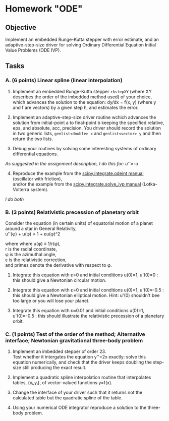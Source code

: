 
# Homework "ODE"

## Objective

Implement an embedded Runge-Kutta stepper with error estimate, and an adaptive-step-size driver for solving Ordinary Differential Equation Initial Value Problems (ODE IVP).

## Tasks

### A. (6 points) Linear spline (linear interpolation)

1. Implement an embedded Runge-Kutta stepper `rkstepXY` (where XY describes the order of the imbedded method used) of your choice, which advances the solution to the equation: 
dy/dx = f(x, y)
(where y and f are vectors) by a given step h, and estimates the error.

2. Implement an adaptive-step-size driver routine wchich advances the solution from initial-point a to final-point b keeping the specified relative, eps, and absolute, acc, precision. You driver should record the solution in two generic lists, `genlist<double> x` and `genlist<vector> y` and then return the two lists.

3. Debug your routines by solving some interesting systems of ordinary differential equations.

*As suggested in the assignment description, I do this for: u''=-u*

4. Reproduce the example from the [scipy.integrate.odeint manual](https://docs.scipy.org/doc/scipy/reference/generated/scipy.integrate.odeint.html) (oscillator with friction),  
   and/or the example from the [scipy.integrate.solve_ivp manual](https://docs.scipy.org/doc/scipy/reference/generated/scipy.integrate.solve_ivp.html) (Lotka-Volterra system).

*I do both*

### B. (3 points) Relativistic precession of planetary orbit

Consider the equation (in certain units) of equatorial motion of a planet around a star in General Relativity,  
u''(φ) + u(φ) = 1 + εu(φ)^2  

where where u(φ) ≡ 1/r(φ),  
r is the radial coordinate,  
φ is the azimuthal angle,  
ε is the relativistic correction,  
and primes denote the derivative with respect to φ.  

1. Integrate this equation with ε=0 and initial conditions u(0)=1, u'(0)=0 : this should give a Newtonian circular motion.  

2. Integrate this equation with ε=0 and initial conditions u(0)=1, u'(0)≈-0.5 : this should give a Newtonian elliptical motion. Hint: u'(0) shouldn't bee too large or you will lose your planet.  

3. Integrate this equation with ε≈0.01 and initial conditions u(0)=1, u'(0)≈-0.5 : this should illustrate the relativistic precession of a planetary orbit.  

### C. (1 points) Test of the order of the method; Alternative interface; Newtonian gravitational three-body problem

1. Implement an imbedded stepper of order 23.  
   Test whether it intergates the equation y''=2x exactly: solve this equation numerically, and check that the driver keeps doubling the step-size still producing the exact result.

2. Implement a quadratic spline interpolation routine that interpolates tables, {xᵢ,yᵢ}, of vector-valued functions y=f(x).

3. Change the interface of your driver such that it returns not the calculated table but the quadratic spline of the table.

4. Using your numerical ODE integrator reproduce a solution to the three-body problem. 
